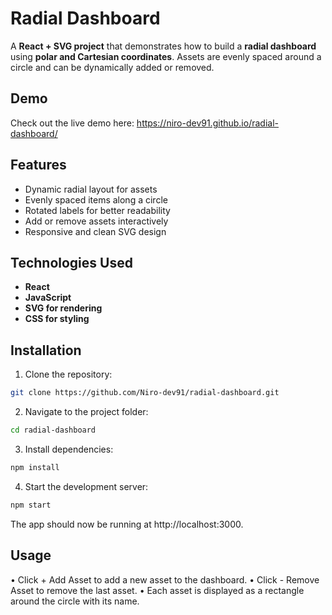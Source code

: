 # Radial Dashboard

A **React + SVG project** that demonstrates how to build a **radial dashboard** using **polar and Cartesian coordinates**. Assets are evenly spaced around a circle and can be dynamically added or removed.

## Demo

Check out the live demo here: https://niro-dev91.github.io/radial-dashboard/

## Features

- Dynamic radial layout for assets  
- Evenly spaced items along a circle  
- Rotated labels for better readability  
- Add or remove assets interactively  
- Responsive and clean SVG design  

## Technologies Used

- **React**  
- **JavaScript**  
- **SVG for rendering**  
- **CSS for styling**  

## Installation

1. Clone the repository:
```bash
git clone https://github.com/Niro-dev91/radial-dashboard.git
```
2. Navigate to the project folder:
```bash
cd radial-dashboard
```
3. Install dependencies:
```bash
npm install
```
4. Start the development server:
```bash
npm start
```
The app should now be running at http://localhost:3000.

## Usage

• Click + Add Asset to add a new asset to the dashboard.
• Click - Remove Asset to remove the last asset.
• Each asset is displayed as a rectangle around the circle with its name.
